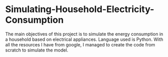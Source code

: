 # Simulating-Household-Electricity-Consumption

The main objectives of this project is to simulate the energy consumption in a household based on electrical appliances. Language used is Python. With all the resources I have from google, I managed to create the code from scratch to simulate the model.
